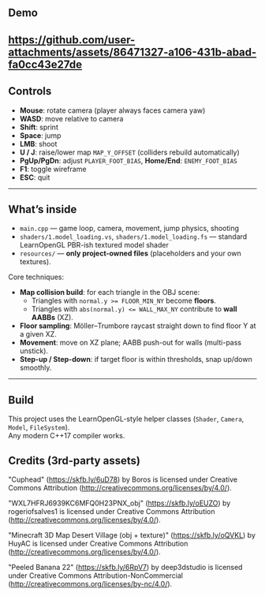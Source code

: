 ## Demo

https://github.com/user-attachments/assets/86471327-a106-431b-abad-fa0cc43e27de
---

## Controls

- **Mouse**: rotate camera (player always faces camera yaw)  
- **WASD**: move relative to camera  
- **Shift**: sprint  
- **Space**: jump  
- **LMB**: shoot  
- **U / J**: raise/lower map `MAP_Y_OFFSET` (colliders rebuild automatically)  
- **PgUp/PgDn**: adjust `PLAYER_FOOT_BIAS`, **Home/End**: `ENEMY_FOOT_BIAS`  
- **F1**: toggle wireframe  
- **ESC**: quit

---

## What’s inside

- `main.cpp` — game loop, camera, movement, jump physics, shooting  
- `shaders/1.model_loading.vs`, `shaders/1.model_loading.fs` — standard LearnOpenGL PBR-ish textured model shader  
- `resources/` — **only project-owned files** (placeholders and your own textures).  

Core techniques:
- **Map collision build**: for each triangle in the OBJ scene:  
  - Triangles with `normal.y >= FLOOR_MIN_NY` become **floors**.  
  - Triangles with `abs(normal.y) <= WALL_MAX_NY` contribute to **wall AABBs** (XZ).  
- **Floor sampling**: Möller–Trumbore raycast straight down to find floor Y at a given XZ.  
- **Movement**: move on XZ plane; AABB push-out for walls (multi-pass unstick).  
- **Step-up / Step-down**: if target floor is within thresholds, snap up/down smoothly.

---

## Build

This project uses the LearnOpenGL-style helper classes (`Shader`, `Camera`, `Model`, `FileSystem`).  
Any modern C++17 compiler works.

## Credits (3rd-party assets)

"Cuphead" (https://skfb.ly/6uD78) by Boros is licensed under Creative Commons Attribution (http://creativecommons.org/licenses/by/4.0/).

"WXL7HFRJ6939KC6MFQ0H23PNX_obj" (https://skfb.ly/oEUZO) by rogeriofsalves1 is licensed under Creative Commons Attribution (http://creativecommons.org/licenses/by/4.0/).

"Minecraft 3D Map Desert Village (obj + texture)" (https://skfb.ly/oQVKL) by HuyAC is licensed under Creative Commons Attribution (http://creativecommons.org/licenses/by/4.0/).

"Peeled Banana 22" (https://skfb.ly/6RpV7) by deep3dstudio is licensed under Creative Commons Attribution-NonCommercial (http://creativecommons.org/licenses/by-nc/4.0/).
